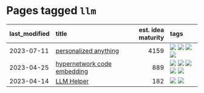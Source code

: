 # Pages tagged `llm`

|last_modified|title|est. idea maturity|tags
|:---|:---|---:|:---|
|2023-07-11|[personalized anything](../personalized_anything.md)|4159|[![](https://img.shields.io/badge/tag-gdpr_data_export-297b32)](../tags/gdpr_data_export.md) [![](https://img.shields.io/badge/tag-llm-8a140)](../tags/llm.md) [![](https://img.shields.io/badge/tag-personalization-4ed36d)](../tags/personalization.md) [![](https://img.shields.io/badge/tag-productivity-e127da)](../tags/productivity.md)|
|2023-04-25|[hypernetwork code embedding](../hypernetwork_embedding_for_code.md)|889|[![](https://img.shields.io/badge/tag-embeddings-35d2ce)](../tags/embeddings.md) [![](https://img.shields.io/badge/tag-llm-8a140)](../tags/llm.md) [![](https://img.shields.io/badge/tag-machinelearning-8e95e2)](../tags/machinelearning.md) [![](https://img.shields.io/badge/tag-models-b4243e)](../tags/models.md) [![](https://img.shields.io/badge/tag-nlp-be4650)](../tags/nlp.md)|
|2023-04-14|[LLM Helper](../llm-helper.md)|182|[![](https://img.shields.io/badge/tag-llm-8a140)](../tags/llm.md) [![](https://img.shields.io/badge/tag-tooling-12f6d5)](../tags/tooling.md)|